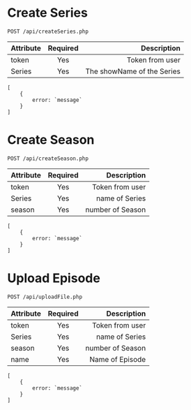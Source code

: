# Create Series

```
POST /api/createSeries.php

```

| Attribute | Required |                Description |
|:----------|:--------:|---------------------------:|
| token     |   Yes    |            Token from user |
| Series    |   Yes    | The showName of the Series |

```
[
    {
        error: `message`
    }
]
```

# Create Season

```
POST /api/createSeason.php

```

| Attribute | Required |      Description |
|:----------|:--------:|-----------------:|
| token     |   Yes    |  Token from user |
| Series    |   Yes    |   name of Series |
| season    |   Yes    | number of Season |




```
[
    {
        error: `message`
    }
]
```

# Upload Episode

```
POST /api/uploadFile.php

```

| Attribute | Required |      Description |
|:----------|:--------:|-----------------:|
| token     |   Yes    |  Token from user |
| Series    |   Yes    |   name of Series |
| season    |   Yes    | number of Season |
| name      |   Yes    |  Name of Episode |




```
[
    {
        error: `message`
    }
]
```